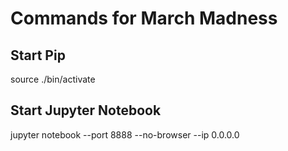 # Commands for March Madness

## Start Pip

source ./bin/activate

## Start Jupyter Notebook

jupyter notebook --port 8888 --no-browser --ip 0.0.0.0